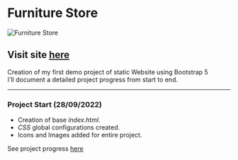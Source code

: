# Furniture Store

![Furniture Store](https://)

## Visit site [here](https://arturohdzg.github.io/FurnitureStore/)

Creation of my first demo project of static Website using Bootstrap 5<br />
I'll document a detailed project progress from start to end.
<hr>

### Project Start (28/09/2022)

* Creation of base _index.html_.
* _CSS_ global configurations created.
* Icons and Images added for entire project.

See project progress [here](https://)
